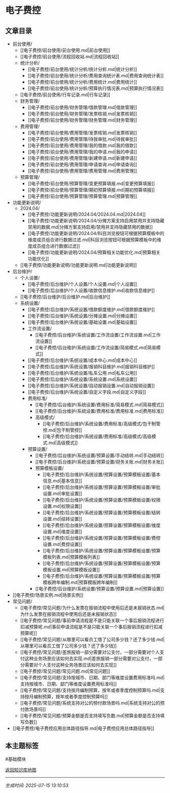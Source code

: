 # 电子费控

## 文章目录
- 前台使用/
  - [[电子费控/前台使用/前台使用.md|前台使用]]
  - [[电子费控/前台使用/流程回收站.md|流程回收站]]
  - 统计分析/
    - [[电子费控/前台使用/统计分析/统计分析.md|统计分析]]
    - [[电子费控/前台使用/统计分析/费用查询统计表.md|费用查询统计表]]
    - [[电子费控/前台使用/统计分析/费用统计.md|费用统计]]
    - [[电子费控/前台使用/统计分析/预算执行情况表.md|预算执行情况表]]
  - [[电子费控/前台使用/行车记录.md|行车记录]]
  - 财务管理/
    - [[电子费控/前台使用/财务管理/借款管理.md|借款管理]]
    - [[电子费控/前台使用/财务管理/发票核销.md|发票核销]]
    - [[电子费控/前台使用/财务管理/财务管理.md|财务管理]]
  - 费用管理/
    - [[电子费控/前台使用/费用管理/发票核销.md|发票核销]]
    - [[电子费控/前台使用/费用管理/待我审批.md|待我审批]]
    - [[电子费控/前台使用/费用管理/我的借款.md|我的借款]]
    - [[电子费控/前台使用/费用管理/我的申请.md|我的申请]]
    - [[电子费控/前台使用/费用管理/新建申请.md|新建申请]]
    - [[电子费控/前台使用/费用管理/申请查询.md|申请查询]]
    - [[电子费控/前台使用/费用管理/费用管理.md|费用管理]]
  - 预算管理/
    - [[电子费控/前台使用/预算管理/变更预算填报.md|变更预算填报]]
    - [[电子费控/前台使用/预算管理/期初预算填报.md|期初预算填报]]
    - [[电子费控/前台使用/预算管理/预算管理.md|预算管理]]
- 功能更新说明/
  - 2024.04/
    - [[电子费控/功能更新说明/2024.04/2024.04.md|2024.04]]
    - [[电子费控/功能更新说明/2024.04/分摊方案支持启用禁用并支持隐藏禁用的数据.md|分摊方案支持启用/禁用并支持隐藏禁用的数据]]
    - [[电子费控/功能更新说明/2024.04/科目浏览按钮可根据预算模板中的维度成员组合进行数据过滤.md|科目浏览按钮可根据预算模板中的维度成员组合进行数据过滤]]
    - [[电子费控/功能更新说明/2024.04/预算相关功能优化.md|预算相关功能优化]]
  - [[电子费控/功能更新说明/功能更新说明.md|功能更新说明]]
- 后台维护/
  - 个人设置/
    - [[电子费控/后台维护/个人设置/个人设置.md|个人设置]]
    - [[电子费控/后台维护/个人设置/收款信息维护.md|收款信息维护]]
  - [[电子费控/后台维护/后台维护.md|后台维护]]
  - 系统设置/
    - [[电子费控/后台维护/系统设置/借款额度维护.md|借款额度维护]]
    - [[电子费控/后台维护/系统设置/分摊设置.md|分摊设置]]
    - [[电子费控/后台维护/系统设置/基础设置.md|基础设置]]
    - 工作流设置/
      - [[电子费控/后台维护/系统设置/工作流设置/工作流设置.md|工作流设置]]
      - [[电子费控/后台维护/系统设置/工作流设置/简易模式.md|简易模式]]
    - [[电子费控/后台维护/系统设置/成本中心.md|成本中心]]
    - [[电子费控/后台维护/系统设置/报销科目维护.md|报销科目维护]]
    - [[电子费控/后台维护/系统设置/私车公用.md|私车公用]]
    - [[电子费控/后台维护/系统设置/系统设置.md|系统设置]]
    - [[电子费控/后台维护/系统设置/自动报销设置.md|自动报销设置]]
    - [[电子费控/后台维护/系统设置/自定义字段.md|自定义字段]]
    - 费用标准/
      - [[电子费控/后台维护/系统设置/费用标准/简易模式.md|简易模式]]
      - [[电子费控/后台维护/系统设置/费用标准/费用标准.md|费用标准]]
      - 高级模式/
        - [[电子费控/后台维护/系统设置/费用标准/高级模式/包干制管控.md|包干制管控]]
        - [[电子费控/后台维护/系统设置/费用标准/高级模式/高级模式.md|高级模式]]
    - 预算设置/
      - [[电子费控/后台维护/系统设置/预算设置/手动结转.md|手动结转]]
      - [[电子费控/后台维护/系统设置/预算设置/财务关账.md|财务关账]]
      - 预算模板设置/
        - [[电子费控/后台维护/系统设置/预算设置/预算模板设置/基本信息.md|基本信息]]
        - [[电子费控/后台维护/系统设置/预算设置/预算模板设置/审批设置.md|审批设置]]
        - [[电子费控/后台维护/系统设置/预算设置/预算模板设置/权限设置.md|权限设置]]
        - [[电子费控/后台维护/系统设置/预算设置/预算模板设置/结转设置.md|结转设置]]
        - [[电子费控/后台维护/系统设置/预算设置/预算模板设置/维度设置.md|维度设置]]
        - [[电子费控/后台维护/系统设置/预算设置/预算模板设置/费控设置.md|费控设置]]
        - [[电子费控/后台维护/系统设置/预算设置/预算模板设置/预算模板列表.md|预算模板列表]]
        - [[电子费控/后台维护/系统设置/预算设置/预算模板设置/预算模板设置.md|预算模板设置]]
        - [[电子费控/后台维护/系统设置/预算设置/预算模板设置/预算模板跨年编制.md|预算模板跨年编制]]
      - [[电子费控/后台维护/系统设置/预算设置/预算设置.md|预算设置]]
- [[电子费控/场景实例.md|场景实例]]
- 常见问题/
  - [[电子费控/常见问题/为什么发票在报销流程中使用后还是未报销状态.md|为什么发票在报销流程中使用后还是未报销状态]]
  - [[电子费控/常见问题/事前申请流程是不是只能关联一个事后报销流程进行扣减预算呢.md|事前申请流程是不是只能关联一个事后报销流程进行扣减预算呢]]
  - [[电子费控/常见问题/从哪里可以看员工借了公司多少钱？还了多少钱.md|从哪里可以看员工借了公司多少钱？还了多少钱]]
  - [[电子费控/常见问题/差旅报销一部分需要对公支付，一部分需要对个人支付这种业务场景应该如何去实现.md|差旅报销一部分需要对公支付，一部分需要对个人支付这种业务场景应该如何去实现]]
  - [[电子费控/常见问题/常见问题.md|常见问题]]
  - [[电子费控/常见问题/支持按城市、日期、部门等维度设置费用标准吗.md|支持按城市、日期、部门等维度设置费用标准吗]]
  - [[电子费控/常见问题/支持按月编制预算，按年或者季度控制预算吗.md|支持按月编制预算，按年或者季度控制预算吗]]
  - [[电子费控/常见问题/系统支持对公的预付款场景吗.md|系统支持对公的预付款场景吗]]
  - [[电子费控/常见问题/预算金额是否支持填写负数.md|预算金额是否支持填写负数]]
- [[电子费控/电子费控应用总体路径指导.md|电子费控应用总体路径指导]]

## 本主题标签
#基础模块 

[返回知识库地图](知识库地图.md)

---
*生成时间: 2025-07-15 13:10:53*